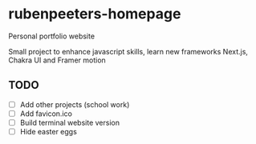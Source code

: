 # rubenpeeters-homepage
Personal portfolio website

Small project to enhance javascript skills, learn new frameworks Next.js, Chakra UI and Framer motion

## TODO
- [ ] Add other projects (school work)
- [ ] Add favicon.ico
- [ ] Build terminal website version
- [ ] Hide easter eggs
